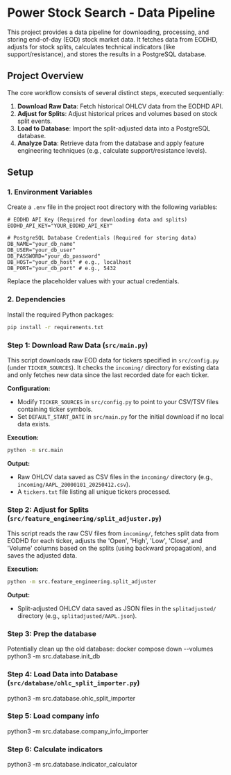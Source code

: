 # Power Stock Search - Data Pipeline

This project provides a data pipeline for downloading, processing, and storing end-of-day (EOD) stock market data. It fetches data from EODHD, adjusts for stock splits, calculates technical indicators (like support/resistance), and stores the results in a PostgreSQL database.

## Project Overview

The core workflow consists of several distinct steps, executed sequentially:

1.  **Download Raw Data**: Fetch historical OHLCV data from the EODHD API.
2.  **Adjust for Splits**: Adjust historical prices and volumes based on stock split events.
3.  **Load to Database**: Import the split-adjusted data into a PostgreSQL database.
4.  **Analyze Data**: Retrieve data from the database and apply feature engineering techniques (e.g., calculate support/resistance levels).

## Setup

### 1. Environment Variables

Create a `.env` file in the project root directory with the following variables:

```dotenv
# EODHD API Key (Required for downloading data and splits)
EODHD_API_KEY="YOUR_EODHD_API_KEY"

# PostgreSQL Database Credentials (Required for storing data)
DB_NAME="your_db_name"
DB_USER="your_db_user"
DB_PASSWORD="your_db_password"
DB_HOST="your_db_host" # e.g., localhost
DB_PORT="your_db_port" # e.g., 5432
```

Replace the placeholder values with your actual credentials.

### 2. Dependencies

Install the required Python packages:

```bash
pip install -r requirements.txt
```

### Step 1: Download Raw Data (`src/main.py`)

This script downloads raw EOD data for tickers specified in `src/config.py` (under `TICKER_SOURCES`). It checks the `incoming/` directory for existing data and only fetches new data since the last recorded date for each ticker.

**Configuration:**
*   Modify `TICKER_SOURCES` in `src/config.py` to point to your CSV/TSV files containing ticker symbols.
*   Set `DEFAULT_START_DATE` in `src/main.py` for the initial download if no local data exists.

**Execution:**

```bash
python -m src.main
```

**Output:**
*   Raw OHLCV data saved as CSV files in the `incoming/` directory (e.g., `incoming/AAPL_20000101_20250412.csv`).
*   A `tickers.txt` file listing all unique tickers processed.

### Step 2: Adjust for Splits (`src/feature_engineering/split_adjuster.py`)

This script reads the raw CSV files from `incoming/`, fetches split data from EODHD for each ticker, adjusts the 'Open', 'High', 'Low', 'Close', and 'Volume' columns based on the splits (using backward propagation), and saves the adjusted data.

**Execution:**

```bash
python -m src.feature_engineering.split_adjuster
```

**Output:**
*   Split-adjusted OHLCV data saved as JSON files in the `splitadjusted/` directory (e.g., `splitadjusted/AAPL.json`).

### Step 3: Prep the database

Potentially clean up the old database:
docker compose down --volumes
python3 -m src.database.init_db


### Step 4: Load Data into Database (`src/database/ohlc_split_importer.py`)

python3 -m src.database.ohlc_split_importer

### Step 5: Load company info

python3 -m src.database.company_info_importer


### Step 6: Calculate indicators

python3 -m src.database.indicator_calculator